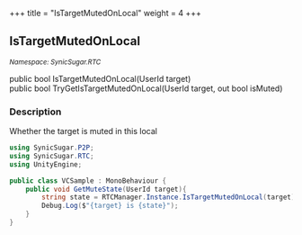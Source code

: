 +++
title = "IsTargetMutedOnLocal"
weight = 4
+++
## IsTargetMutedOnLocal
<small>*Namespace: SynicSugar.RTC*</small>

public bool IsTargetMutedOnLocal(UserId target) <br>
public bool TryGetIsTargetMutedOnLocal(UserId target, out bool isMuted)


### Description
Whether the target is muted in this local<br>


```cs
using SynicSugar.P2P;
using SynicSugar.RTC;
using UnityEngine;

public class VCSample : MonoBehaviour {
    public void GetMuteState(UserId target){
        string state = RTCManager.Instance.IsTargetMutedOnLocal(target) ? "Muted" : " NotMuted";
        Debug.Log($"{target} is {state}");
    }
}
```